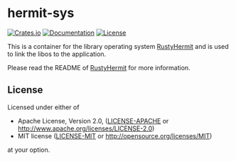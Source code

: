 # hermit-sys

[![Crates.io](https://img.shields.io/crates/v/hermit-sys.svg)](https://crates.io/crates/hermit-sys)
[![Documentation](https://img.shields.io/badge/docs-latest-blue.svg)](https://hermitcore.github.io/rusty-hermit/hermit_sys/)
[![License](https://img.shields.io/crates/l/hermit-sys.svg)](https://img.shields.io/crates/l/hermit-sys.svg)

This is a container for the library operating system [RustyHermit](https://github.com/hermitcore/libhermit-rs) and is used to link the libos to the application.

Please read the README of [RustyHermit](https://github.com/hermitcore/libhermit-rs) for more information.

## License

Licensed under either of

* Apache License, Version 2.0, ([LICENSE-APACHE](LICENSE-APACHE) or http://www.apache.org/licenses/LICENSE-2.0)
* MIT license ([LICENSE-MIT](LICENSE-MIT) or http://opensource.org/licenses/MIT)

at your option.
